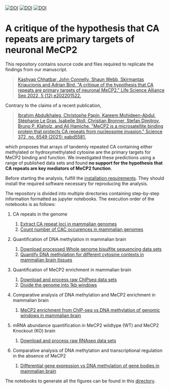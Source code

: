 [![DOI](https://img.shields.io/badge/Manuscript-10.26508%2Flsa.202201522-%232B519E)](https://doi.org/10.26508/lsa.202201522) [![DOI](https://img.shields.io/badge/bioR%CF%87iv%20DOI-10.1101%2F2022.04.26.489598%20-BC2635)](https://doi.org/10.1101/2022.04.26.489598) [![DOI](https://zenodo.org/badge/DOI/10.5281/zenodo.6997675.svg)](https://doi.org/10.5281/zenodo.6997675)

# A critique of the hypothesis that CA repeats are primary targets of neuronal MeCP2 

This repository contains source code and files required to replicate the findings from our manuscript.

> [Kashyap Chhatbar, John Connelly, Shaun Webb, Skirmantas Kriaucionis and Adrian Bird. "A critique of the hypothesis that CA repeats are primary targets of neuronal MeCP2." Life Science Alliance Sep 2022, 5 (12) e202201522.](https://doi.org/10.26508/lsa.202201522)

Contrary to the claims of a recent publication,

> [Ibrahim Abdulkhaleg, Christophe Papin, Kareem Mohideen-Abdul, Stéphanie Le Gras, Isabelle Stoll, Christian Bronner, Stefan Dimitrov, Bruno P. Klaholz, and Ali Hamiche. "MeCP2 is a microsatellite binding protein that protects CA repeats from nucleosome invasion." Science 372, no. 6549 (2021): eabd5581.](https://doi.org/10.1126/science.abd5581)

which proposes that arrays of tandemly repeated CA containing either methylated or hydroxymethylated cytosine are the primary targets for MeCP2 binding and function. We investigated these predictions using a range of published data sets and found **no support for the hypothesis that CA repeats are key mediators of MeCP2 function**.

Before starting the analysis, fulfill the [installation requirements](prerequisities.md). They should install the required software necessary for reproducing the analysis.

The repository is divided into multiple directories containing step-by-step information formatted as jupyter notebooks. The execution order of the notebooks is as follows:

1. CA repeats in the genome
    1. [Extract CA repeat loci in mammalian genomes](methods/01_CA_repeat_loci.ipynb)    
    2. [Count number of CAC occurences in mammalian genomes](methods/02_CAC_counts_genome.ipynb)
    
2. Quantification of DNA methylation in mammalian brain
    1. [Download processed Whole genome bisulfite sequencing data sets](wgbs/01_download.ipynb)
    2. [Quantify DNA methylation for different cytosine contexts in mammalian brain tissues](wgbs/02_postprocess.ipynb)

3. Quantification of MeCP2 enrichment in mammalian brain
    1. [Download and process raw ChIPseq data sets](chipseq/01_download_process.ipynb)
    2. [Divide the genome into 1kb windows](chipseq/02_windows.ipynb)

4. Comparative analysis of DNA methylation and MeCP2 enrichment in mammalian brain
    1. [MeCP2 enrichment from ChIP-seq vs DNA methylation of genomic windows in mammalian brain](chipseq/03_analysis.ipynb)

5. mRNA abundance quantification in MeCP2 wildtype (WT) and MeCP2 Knockout (KO) brain
    1. [Download and process raw RNAseq data sets](rnaseq/01_download_process.ipynb)

6. Comparative analysis of DNA methylation and transcriptional regulation in the absence of MeCP2
    1. [Differential gene expression vs DNA methylation of gene bodies in mammalian brain](rnaseq/02_analysis.ipynb)


The notebooks to generate all the figures can be found in this [directory](figures).
